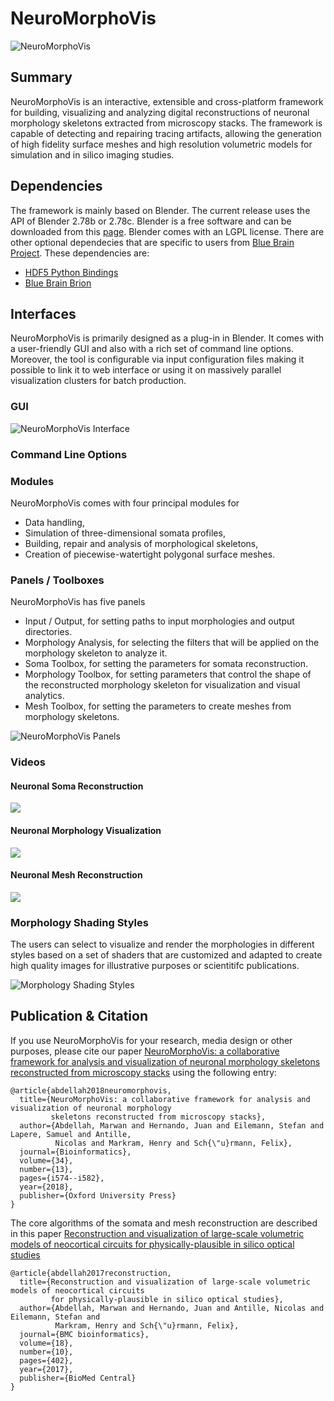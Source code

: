 # NeuroMorphoVis
![](images/nmv-logo.png "NeuroMorphoVis")


## Summary
NeuroMorphoVis is an interactive, extensible and cross-platform framework for building, 
visualizing and analyzing digital reconstructions of neuronal morphology skeletons extracted 
from microscopy stacks. The framework is capable of detecting and repairing tracing artifacts, 
allowing the generation of high fidelity surface meshes and high resolution volumetric models 
for simulation and in silico imaging studies.


## Dependencies 
The framework is mainly based on Blender. The current release uses the API of Blender 2.78b or 2.78c. Blender is a free software and can be downloaded from this [page](http://download.blender.org/release/). Blender comes with an LGPL license. 
There are other optional dependecies that are specific to users from [Blue Brain Project](https://github.com/BlueBrain). These dependencies are:
+ [HDF5 Python Bindings](https://www.h5py.org)
+ [Blue Brain Brion](https://github.com/BlueBrain/Brion) 


## Interfaces
NeuroMorphoVis is primarily designed as a plug-in in Blender. It comes with a user-friendly GUI and also with a rich set of command line options. Moreover, the tool is configurable via input configuration files making it possible to link it to web interface or using it on massively parallel visualization clusters for batch production.   

### GUI
![](images/neuromorphovis-interface.png "NeuroMorphoVis Interface")

### Command Line Options

### Modules 
NeuroMorphoVis comes with four principal modules for 
+ Data handling,
+ Simulation of three-dimensional somata profiles,
+ Building, repair and analysis of morphological skeletons,
+ Creation of piecewise-watertight polygonal surface meshes.

### Panels / Toolboxes
NeuroMorphoVis has five panels   
+ Input / Output, for setting paths to input morphologies and output directories. 
+ Morphology Analysis, for selecting the filters that will be applied on the morphology skeleton to analyze it.
+ Soma Toolbox, for setting the parameters for somata reconstruction.
+ Morphology Toolbox, for setting parameters that control the shape of the reconstructed morphology skeleton for visualization and visual analytics.
+ Mesh Toolbox, for setting the parameters to create meshes from morphology skeletons.

![](images/neuromorphovis-panels.png "NeuroMorphoVis Panels")

### Videos 

#### Neuronal Soma Reconstruction 
[![](images/soma-reconstruction.png)](https://www.youtube.com/watch?v=v02HogkFODU)

#### Neuronal Morphology Visualization 
[![](images/morphology-reconstruction.png)](https://www.youtube.com/watch?v=74PGirMx3ks&t=102s)

#### Neuronal Mesh Reconstruction 
[![](images/mesh-generation.png)](https://www.youtube.com/watch?v=oxCKwrZSV98&t=130s)

### Morphology Shading Styles
The users can select to visualize and render the morphologies in different styles based on a set of shaders that are customized and adapted to create high quality images for illustrative purposes or scientitifc publications. 

![](images/morphology-shading-styles.png "Morphology Shading Styles")


## Publication & Citation 
If you use NeuroMorphoVis for your research, media design or other purposes, please cite our paper [NeuroMorphoVis: a collaborative framework for analysis and visualization of neuronal morphology skeletons reconstructed from microscopy stacks](https://academic.oup.com/bioinformatics/article/34/13/i574/5045775) using the following entry:

```
@article{abdellah2018neuromorphovis,
  title={NeuroMorphoVis: a collaborative framework for analysis and visualization of neuronal morphology 
  		 skeletons reconstructed from microscopy stacks},
  author={Abdellah, Marwan and Hernando, Juan and Eilemann, Stefan and Lapere, Samuel and Antille, 
  		  Nicolas and Markram, Henry and Sch{\"u}rmann, Felix},
  journal={Bioinformatics},
  volume={34},
  number={13},
  pages={i574--i582},
  year={2018},
  publisher={Oxford University Press}
}
```

The core algorithms of the somata and mesh reconstruction are described in this paper [Reconstruction and visualization of large-scale volumetric models of neocortical circuits for physically-plausible in silico optical studies](https://bmcbioinformatics.biomedcentral.com/articles/10.1186/s12859-017-1788-4)

```
@article{abdellah2017reconstruction,
  title={Reconstruction and visualization of large-scale volumetric models of neocortical circuits 
  		 for physically-plausible in silico optical studies},
  author={Abdellah, Marwan and Hernando, Juan and Antille, Nicolas and Eilemann, Stefan and 
  		  Markram, Henry and Sch{\"u}rmann, Felix},
  journal={BMC bioinformatics},
  volume={18},
  number={10},
  pages={402},
  year={2017},
  publisher={BioMed Central}
}
```